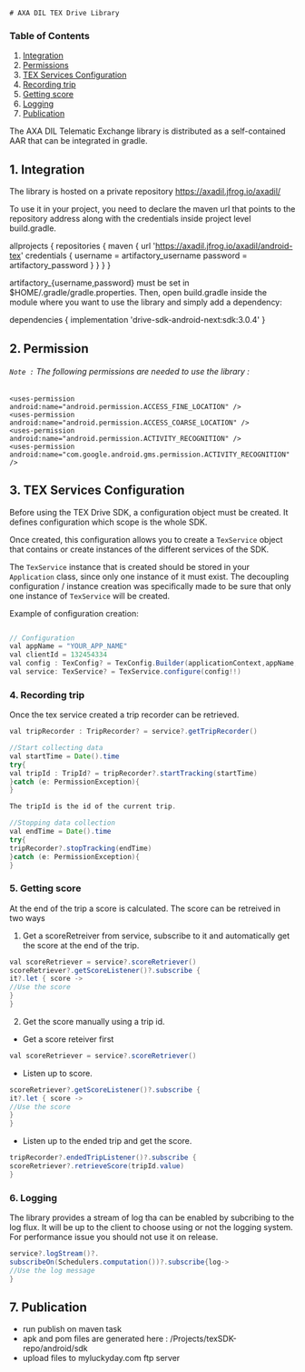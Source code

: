     # AXA DIL TEX Drive Library

### Table of Contents

1. [Integration](#integration)
2. [Permissions](#Permission)
3. [TEX Services Configuration](#configuration)
4. [Recording trip](#recording-trip)
5. [Getting score](getting-score)
6. [Logging](#logging)
7. [Publication](#publication)

The AXA DIL Telematic Exchange library is distributed as a self-contained AAR that can be integrated in gradle.

## 1. Integration

The library is hosted on a private repository https://axadil.jfrog.io/axadil/

To use it in your project, you need to declare the maven url that points to the repository address 
along with the credentials inside project level build.gradle.

allprojects {
repositories {
            maven {
                url 'https://axadil.jfrog.io/axadil/android-tex'
                credentials {
                    username = artifactory_username
                    password = artifactory_password
                }
            }
        }
    }  


artifactory_{username,password} must be set in $HOME/.gradle/gradle.properties.
Then, open build.gradle inside the module where you want to use the library and simply add a dependency:

dependencies {
implementation 'drive-sdk-android-next:sdk:3.0.4'
}



## 2. Permission
###### `Note :`  The following permissions are needed to use the library :

    <uses-permission android:name="android.permission.ACCESS_FINE_LOCATION" />
    <uses-permission android:name="android.permission.ACCESS_COARSE_LOCATION" />
    <uses-permission android:name="android.permission.ACTIVITY_RECOGNITION" />
    <uses-permission android:name="com.google.android.gms.permission.ACTIVITY_RECOGNITION" />
## 3. TEX Services Configuration

Before using the TEX Drive SDK, a configuration object must be created. 
It defines configuration which scope is the whole SDK.

Once created, this configuration allows you to create a `TexService` object that contains or create instances of the different services of the SDK.

The `TexService` instance that is created should be stored in your `Application`
class, since only one instance of it must exist. 
The decoupling configuration / instance creation was specifically made to be sure that only one instance of `TexService` will be created.

Example of configuration creation:
```java

// Configuration
val appName = "YOUR_APP_NAME"
val clientId = 132454334
val config : TexConfig? = TexConfig.Builder(applicationContext,appName,clientId).enableTrackers().platformHost(Platform.PREPROD).build()
val service: TexService? = TexService.configure(config!!)
```

### 4. Recording trip
Once the tex service created a trip recorder can be retrieved.
```java
val tripRecorder : TripRecorder? = service?.getTripRecorder()

//Start collecting data
val startTime = Date().time
try{
val tripId : TripId? = tripRecorder?.startTracking(startTime)
}catch (e: PermissionException){
}

The tripId is the id of the current trip.

//Stopping data collection
val endTime = Date().time
try{
tripRecorder?.stopTracking(endTime)
}catch (e: PermissionException){
}
```


### 5. Getting score
At the end of the trip a score is calculated. The score can be retreived in two ways
1. Get a scoreRetreiver from service, subscribe to it and automatically get the score at the end of the trip.
```java
val scoreRetriever = service?.scoreRetriever()
scoreRetriever?.getScoreListener()?.subscribe {
it?.let { score ->
//Use the score
}
}
```
2. Get the score manually using a trip id.
* Get a score reteiver first 
```java
val scoreRetriever = service?.scoreRetriever()
```
* Listen up to score.
```java
scoreRetriever?.getScoreListener()?.subscribe {
it?.let { score ->
//Use the score
}
}
```
* Listen up to the ended trip and get the score.
```java
tripRecorder?.endedTripListener()?.subscribe {
scoreRetriever?.retrieveScore(tripId.value)
}
```
### 6. Logging
The library provides a stream of log tha can be enabled by subcribing to the log flux.
It will be up to the client to choose using or not the logging system. For performance issue you should not use it on release.
```java
service?.logStream()?.
subscribeOn(Schedulers.computation())?.subscribe{log->
//Use the log message
}
```
## 7. Publication 

* run publish on maven task
* apk and pom files are generated here : /Projects/texSDK-repo/android/sdk
* upload files to myluckyday.com ftp server 